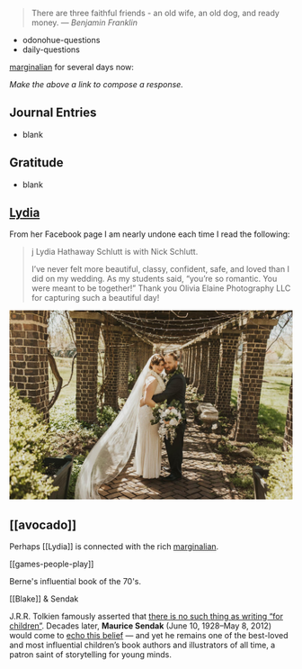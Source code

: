 > There are three faithful friends - an old wife, an old dog, and ready money.
> — <cite>Benjamin Franklin</cite>

- odonohue-questions
- daily-questions

[marginalian](marginalian.md) for several days now:

*Make the above a link to compose a response.*
## Journal Entries
-  blank

## Gratitude
- blank

## [Lydia](Lydia.md)
From her Facebook page I am nearly undone each time I read the following:

>j Lydia Hathaway Schlutt is with Nick Schlutt.
>
> I’ve never felt more beautiful, classy, confident, safe, and loved than I did on my wedding. As my students said, “you’re so romantic.  You were meant to be together!” Thank you Olivia Elaine Photography LLC for capturing such a beautiful day!

![](May-wedding.png)

## [[avocado]]
Perhaps [[Lydia]] is connected with the rich [marginalian](marginalian.md). 

[[games-people-play]]

Berne's influential book of the 70's.

[[Blake]] & Sendak

J.R.R. Tolkien famously asserted that [there is no such thing as writing “for children”](https://www.themarginalian.org/2013/12/05/j-r-r-tolkien-on-fairy-stories/). Decades later, **Maurice Sendak** (June 10, 1928–May 8, 2012) would come to [echo this belief](https://www.themarginalian.org/2012/05/09/grim-colberty-tales-maurice-sendak/) — and yet he remains one of the best-loved and most influential children’s book authors and illustrators of all time, a patron saint of storytelling for young minds.